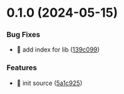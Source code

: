 

# 0.1.0 (2024-05-15)


### Bug Fixes

* 🐛 add index for lib ([139c099](https://github.com/koujiman/nestjs-s3/commit/139c0997d05e6cb8b06943a6950461097aa367a6))


### Features

* 🎸 init source ([5a1c925](https://github.com/koujiman/nestjs-s3/commit/5a1c925c8798e58c94bab9718a2af89354384565))
